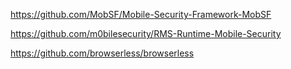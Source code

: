 https://github.com/MobSF/Mobile-Security-Framework-MobSF

https://github.com/m0bilesecurity/RMS-Runtime-Mobile-Security

https://github.com/browserless/browserless